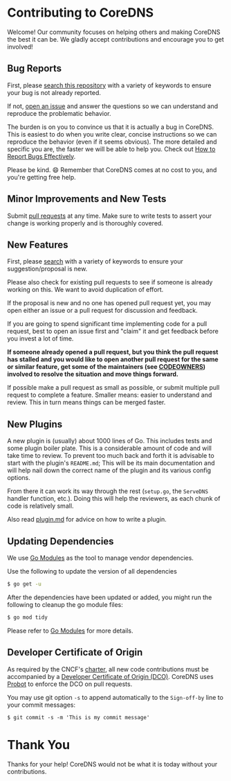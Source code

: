 # Contributing to CoreDNS

Welcome! Our community focuses on helping others and making CoreDNS the best it can be. We gladly
accept contributions and encourage you to get involved!

## Bug Reports

First, please [search this
repository](https://github.com/fdurand/coredns/search?q=&type=Issues&utf8=%E2%9C%93) with a variety
of keywords to ensure your bug is not already reported.

If not, [open an issue](https://github.com/fdurand/coredns/issues) and answer the questions so we
can understand and reproduce the problematic behavior.

The burden is on you to convince us that it is actually a bug in CoreDNS. This is easiest to do when
you write clear, concise instructions so we can reproduce the behavior (even if it seems obvious).
The more detailed and specific you are, the faster we will be able to help you. Check out [How to
Report Bugs Effectively](https://www.chiark.greenend.org.uk/~sgtatham/bugs.html).

Please be kind. :smile: Remember that CoreDNS comes at no cost to you, and you're getting free help.

## Minor Improvements and New Tests

Submit [pull requests](https://github.com/fdurand/coredns/pulls) at any time. Make sure to write
tests to assert your change is working properly and is thoroughly covered.

## New Features

First, please [search](https://github.com/fdurand/coredns/search?q=&type=Issues&utf8=%E2%9C%93) with
a variety of keywords to ensure your suggestion/proposal is new.

Please also check for existing pull requests to see if someone is already working on this. We want
to avoid duplication of effort.

If the proposal is new and no one has opened pull request yet, you may open either an issue or a
pull request for discussion and feedback.

If you are going to spend significant time implementing code for a pull request, best to open an
issue first and "claim" it and get feedback before you invest a lot of time.

**If someone already opened a pull request, but you think the pull request has stalled and you would
like to open another pull request for the same or similar feature, get some of the maintainers (see
[CODEOWNERS](CODEOWNERS)) involved to resolve the situation and move things forward.**

If possible make a pull request as small as possible, or submit multiple pull request to complete a
feature. Smaller means: easier to understand and review. This in turn means things can be merged
faster.

## New Plugins

A new plugin is (usually) about 1000 lines of Go. This includes tests and some plugin boiler plate.
This is a considerable amount of code and will take time to review. To prevent too much back and
forth it is advisable to start with the plugin's `README.md`; This will be its main documentation
and will help nail down the correct name of the plugin and its various config options.

From there it can work its way through the rest (`setup.go`, the `ServeDNS` handler function, etc.).
Doing this will help the reviewers, as each chunk of code is relatively small.

Also read [plugin.md](https://raw.githubusercontent.com/coredns/coredns/master/plugin.md) for
advice on how to write a plugin.

## Updating Dependencies

We use [Go Modules](https://github.com/golang/go/wiki/Modules) as the tool to manage vendor dependencies.

Use the following to update the version of all dependencies
```sh
$ go get -u
```

After the dependencies have been updated or added, you might run the following to
cleanup the go module files:
```sh
$ go mod tidy
```

Please refer to [Go Modules](https://github.com/golang/go/wiki/Modules) for more details.

## Developer Certificate of Origin

As required by the CNCF's [charter](https://github.com/cncf/foundation/blob/master/charter.md#11-ip-policy),
all new code contributions must be accompanied by a [Developer Certificate of Origin (DCO)](https://developercertificate.org/). CoreDNS uses [Probot](https://github.com/probot/dco#how-it-works) to enforce the DCO on pull requests.

You may use git option `-s` to append automatically to the `Sign-off-by` line to your commit messages:

```
$ git commit -s -m 'This is my commit message'
```

# Thank You

Thanks for your help! CoreDNS would not be what it is today without your contributions.
